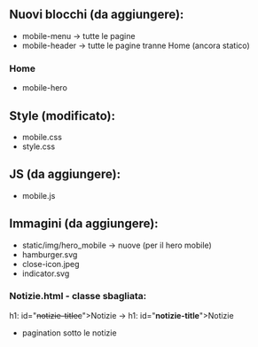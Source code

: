 ## Nuovi blocchi (da aggiungere):    
- mobile-menu → tutte le pagine
- mobile-header → tutte le pagine tranne Home (ancora statico)

### Home
- mobile-hero

## Style (modificato):
- mobile.css
- style.css

## JS (da aggiungere):
- mobile.js

## Immagini (da aggiungere):
- static/img/hero_mobile → nuove (per il hero mobile)
- hamburger.svg
- close-icon.jpeg
- indicator.svg

### Notizie.html - classe sbagliata:
h1: id="~~notizie-titlec~~">Notizie → h1: id="**notizie-title**">Notizie
- pagination sotto le notizie
